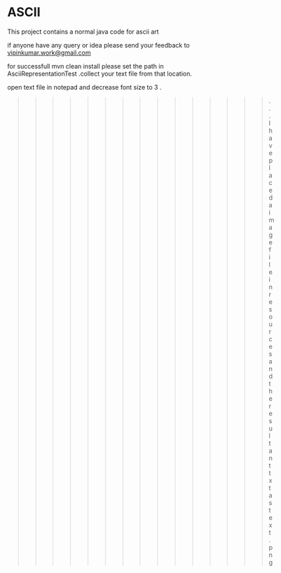 ASCII
=====

This project contains a normal java code for ascii art 

if anyone have any query or idea please send your feedback to vipinkumar.work@gmail.com

for successfull mvn clean install please set the path in AsciiRepresentationTest .collect your text file from that location.


open text file in notepad and decrease font size to 3 .

>>>>>>>>>>>>>>>...
I have placed a image file in resources and the resultant txt as text.png 